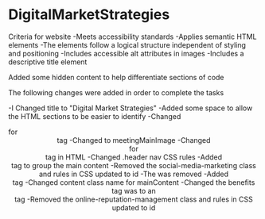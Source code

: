 
# DigitalMarketStrategies
Criteria for website
-Meets accessibility standards
-Applies semantic HTML elements
-The elements follow a logical structure independent of styling and positioning
-Includes accessible alt attributes in images
-Includes a descriptive title element

Added some hidden content to help differentiate sections of code

<!-- Header -->

<!-- Main content -->

<!-- Additional Content -->

<!-- Page Footer -->

The following changes were added in order to complete the tasks


-I Changed title to "Digital Market Strategies"
-Added some space to allow the HTML sections to be easier to identify
-Changed <div>  for <header> tag
-Changed to meetingMainImage
-Changed <div>  for <nav> tag in HTML
-Changed .header nav CSS rules
-Added <main> tag to group the main content
-Removed the social-media-marketing class and rules in CSS updated to id
-The </img> was removed
-Added <footer> tag
-Changed content class name for mainContent
-Changed the benefits <div> tag was to an <aside> tag
-Removed the online-reputation-management class and rules in CSS updated to id


 
